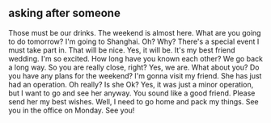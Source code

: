 ## asking after someone 
Those must be our drinks.
The weekend is almost here.
What are you going to do tomorrow?
I'm going to Shanghai.
Oh? Why?
There's a special event I must take part in.
That will be nice.
Yes, it will be.
It's my best friend wedding.
I'm so excited.
How long have you known each other?
We go back a long way.
So you are really close, right?
Yes, we are.
What about you?
Do you have any plans for the weekend?
I'm gonna visit my friend.
She has just had an operation.
Oh really? Is she Ok?
Yes, it was just a minor operation, but I want to go and see her anyway.
You sound like a good friend.
Please send her my best wishes.
Well, I need to go home and pack my things.
See you in the office on Monday.
See you!
